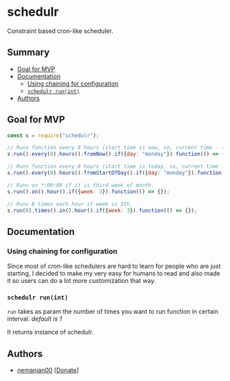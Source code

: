 # schedulr

Constraint based cron-like scheduler. 

## Summary

<!-- vim-markdown-toc GFM -->

* [Goal for MVP](#goal-for-mvp)
* [Documentation](#documentation)
	* [Using chaining for configuration](#using-chaining-for-configuration)
	* [```schedulr run(int)```](#schedulr-runint)
* [Authors](#authors)

<!-- vim-markdown-toc -->

## Goal for MVP

```javascript
const s = require("schedulr");

// Runs function every 8 hours (start time is now, so, current time - time of beggining % 8h == 0) if day is monday. 
s.run().every(8).hours().fromNow().if({day: "monday"}).function(() => {});

// Runs function every 8 hours (start time is today, so, current time - day of the beggining % 8h == 0) if day is monday. 
s.run().every(8).hours().fromStartOfDay().if({day: "monday"}).function(() => {});

// Runs on *:00:00 if it is third week of month. 
s.run().on().hour().if({week: 3}).function(() => {});

// Runs 8 times each hour if week is 3th. 
s.run(8).times().in().hour().if({week: 3}).function(() => {});
```

## Documentation

### Using chaining for configuration

Since most of cron-like schedulers are hard to learn for people who are just starting, I decided to make my very easy for humans to read and also made it so users can do a lot more customization that way. 

### ```schedulr run(int)```

```run``` takes as param the number of times you want to run function in certain interval. *default is 1*

It returns instance of schedulr. 

## Authors

 * [nemanjan00](https://github.com/nemanjan00) \[[Donate](https://www.paypal.me/nemanjatop)\]
